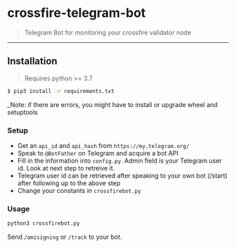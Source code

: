 # crossfire-telegram-bot
 
> Telegram Bot for monitoring your crossfire validator node

---

## Installation
> Requires python >= 3.7
```bash
$ pip3 install -r requirements.txt
```
_Note: if there are errors, you might have to install or upgrade wheel and setuptools

### Setup
- Get an `api_id` and `api_hash` from `https://my.telegram.org/`
- Speak to `@BotFather` on Telegram and acquire a bot API 
- Fill in the information into `config.py`. Admin field is your Telegram user id. Look at next step to retreive it.
- Telegram user id can be retrieved after speaking to your own bot (/start) after following up to the above step
- Change your constants in `crossfirebot.py`

### Usage
```bash
python3 crossfirebot.py
```

Send `/amisigning` or `/track` to your bot.
